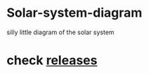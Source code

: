 # Solar-system-diagram
silly little diagram of the solar system
# check [releases](https://github.com/Rustycloc/Solar-system-diagram/releases/latest)
